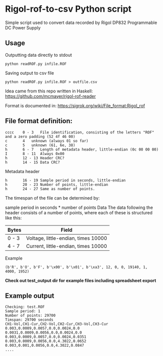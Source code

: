 # Rigol-rof-to-csv Python script
Simple script used to convert data recorded by Rigol DP832 Programmable DC Power Supply
## Usage

Outputting data directly to stdout
```
python readROF.py infile.ROF
```

Saving output to csv file
```
python readROF.py infile.ROF > outfile.csv
```

Idea came from this repo written in Haskell:
https://github.com/mcmayer/rigol-rof-reader

Format is documented in:
https://sigrok.org/wiki/File_format:Rigol_rof

## File format definition:
```
cccc    0 - 3	File identification, consisting of the letters "ROF" and a zero padding (52 4f 46 00)
c       4	unknown (always 01 so far)
c       5	unknown (61, 6e, 38)
h       6 - 7	Length of metadata header, little-endian (0c 00 00 00)
I       8 - 11	Always 0x00
h       12 - 13	Header CRC?
h       14 - 15	Data CRC?
```
Metadata header
```
h       16 - 19	Sample period in seconds, little-endian
h       20 - 23	Number of points, little-endian
h       24 - 27	Same as number of points.
```
The timespan of the file can be determined by:

sample period in seconds * number of points
Data
The data following the header consists of a number of points, where each of these is structured like this:

Bytes | Field
------|------
0 - 3 | Voltage, little-endian, times 10000
4 - 7 | Current, little-endian, times 10000

Example
```
(b'R', b'O', b'F', b'\x00', b'\x01', b'\xa3', 12, 0, 0, 19140, 1, 4000, 1952)
```
**Check out __test_output__ dir for example files including spreadsheet export**
## Example output
```
Checking: test.ROF
Sample period: 1
Number of points: 29700
Timspan: 29700 seconds
CH1-Vol,CH1-Cur,CH2-Vol,CH2-Cur,CH3-Vol,CH3-Cur
0.003,0.0009,0.0057,0.0,0.0024,0.0
0.0031,0.0009,0.0056,0.0,0.0024,0.0
0.003,0.0009,0.0057,0.0,0.0024,0.0351
0.003,0.0009,0.0056,0.0,4.3022,0.0652
0.003,0.001,0.0056,0.0,4.3022,0.0847
....
```
